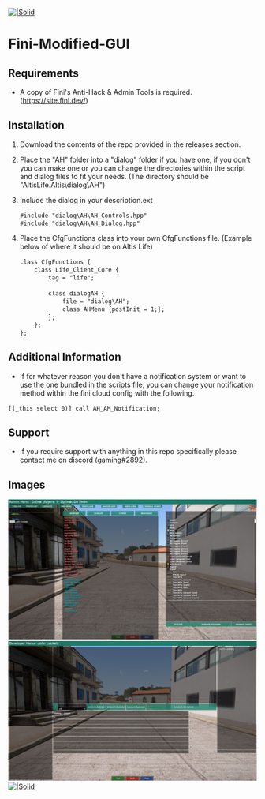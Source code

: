 [![|Solid](https://fini.dev/img/logo.png)](https://site.fini.dev/)
# **Fini-Modified-GUI**

## **Requirements**
 - A copy of Fini's Anti-Hack & Admin Tools is required. (https://site.fini.dev/)

## **Installation**
  1. Download the contents of the repo provided in the releases section.
  2. Place the "AH" folder into a "dialog" folder if you have one, if you don't you can make one or you can change the directories within the script and dialog files to fit your needs. (The directory should be "AltisLife.Altis\dialog\AH\")
  3. Include the dialog in your description.ext
  
      ```
      #include "dialog\AH\AH_Controls.hpp"
      #include "dialog\AH\AH_Dialog.hpp"
      ```
  4. Place the CfgFunctions class into your own CfgFunctions file. (Example below of where it should be on Altis Life)
  
      ```
      class CfgFunctions {
          class Life_Client_Core {
              tag = "life";

              class dialogAH {
                  file = "dialog\AH";
                  class AHMenu {postInit = 1;};
              };
          };
      };
      ```
 
## **Additional Information**
 - If for whatever reason you don't have a notification system or want to use the one bundled in the scripts file, you can change your notification method within the fini cloud config with the following.
 ```
 [(_this select 0)] call AH_AM_Notification;
 ```
      
## **Support**
  - If you require support with anything in this repo specifically please contact me on discord (gaming#2892).
  
## **Images**
  
  [![|Solid](https://github.com/GamingOnline/Fini-Modified-GUI/blob/master/images/jc7Nex8ca1.png)](https://github.com/GamingOnline/Fini-Modified-GUI)
  [![|Solid](https://github.com/GamingOnline/Fini-Modified-GUI/blob/master/images/cKko48wmz0.png)](https://github.com/GamingOnline/Fini-Modified-GUI)
  [![|Solid](https://github.com/GamingOnline/Fini-Modified-GUI/blob/master/images/e1gbqe5vCe.png)](https://github.com/GamingOnline/Fini-Modified-GUI)
